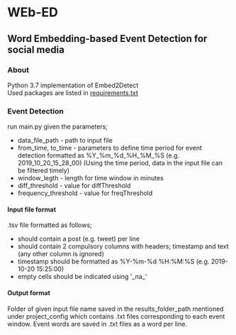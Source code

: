 # WEb-ED
## Word Embedding-based Event Detection for social media

### About
Python 3.7 implementation of Embed2Detect <br>
Used packages are listed in [requirements.txt](https://github.com/HHansi/WEb-ED/blob/master/requirements.txt)

### Event Detection
run main.py given the parameters; 
- data_file_path - path to input file
- from_time, to_time - parameters to define time period for event detection formatted as %Y_%m_%d_%H_%M_%S (e.g. 2019_10_20_15_28_00)
(Using the time period, data in the input file can be filtered timely)
- window_legth - length for time window in minutes
- diff_threshold - value for diffThreshold 
- frequency_threshold - value for freqThreshold

#### Input file format
.tsv file formatted as follows;
- should contain a post (e.g. tweet) per line
- should contain 2 compulsory columns with headers; timestamp and text (any other column is ignored)
- timestamp should be formatted as %Y-%m-%d %H:%M:%S (e.g. 2019-10-20 15:25:00)
- empty cells should be indicated using '\_na\_'

#### Output format
Folder of given input file name saved in the results_folder_path mentioned under project_config which contains .txt 
files corresponding to each event window. Event words are saved in .txt files as a word per line.







